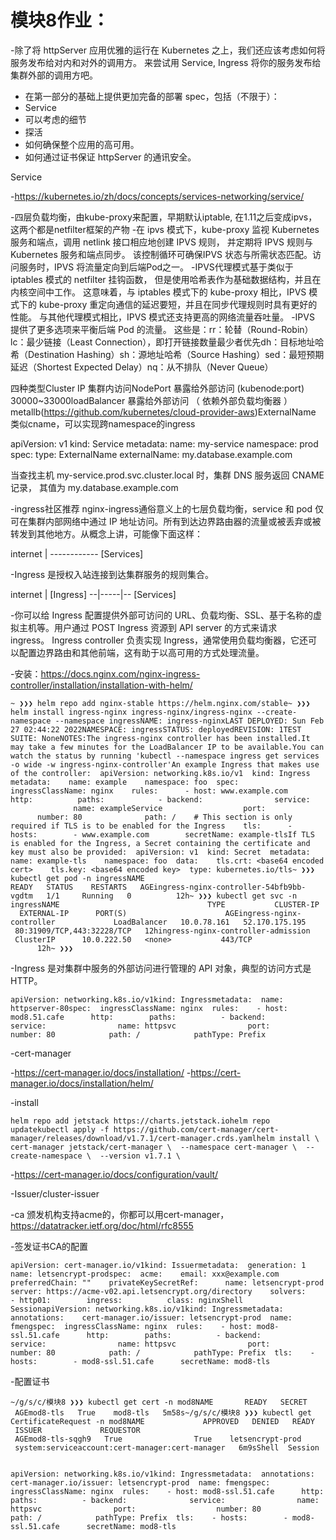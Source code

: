 # 模块8作业：
-除了将 httpServer 应用优雅的运行在 Kubernetes 之上，我们还应该考虑如何将服务发布给对内和对外的调用方。
来尝试用 Service, Ingress 将你的服务发布给集群外部的调用方吧。
- 在第一部分的基础上提供更加完备的部署 spec，包括（不限于）：
- Service
- 可以考虑的细节
- 探活
- 如何确保整个应用的高可用。
- 如何通过证书保证 httpServer 的通讯安全。



Service

-https://kubernetes.io/zh/docs/concepts/services-networking/service/

-四层负载均衡，由kube-proxy来配置，早期默认iptable, 在1.11之后变成ipvs，这两个都是netfilter框架的产物
-在 ipvs 模式下，kube-proxy 监视 Kubernetes 服务和端点，调用 netlink 接口相应地创建 IPVS 规则， 并定期将 IPVS 规则与 Kubernetes 服务和端点同步。 该控制循环可确保IPVS 状态与所需状态匹配。访问服务时，IPVS 将流量定向到后端Pod之一。
-IPVS代理模式基于类似于 iptables 模式的 netfilter 挂钩函数， 但是使用哈希表作为基础数据结构，并且在内核空间中工作。 这意味着，与 iptables 模式下的 kube-proxy 相比，IPVS 模式下的 kube-proxy 重定向通信的延迟要短，并且在同步代理规则时具有更好的性能。 与其他代理模式相比，IPVS 模式还支持更高的网络流量吞吐量。
-IPVS 提供了更多选项来平衡后端 Pod 的流量。 这些是：rr：轮替（Round-Robin）lc：最少链接（Least Connection），即打开链接数量最少者优先dh：目标地址哈希（Destination Hashing）sh：源地址哈希（Source Hashing）sed：最短预期延迟（Shortest Expected Delay）nq：从不排队（Never Queue）

四种类型Cluster IP 集群内访问NodePort 暴露给外部访问 (kubenode:port) 30000~33000loadBalancer 暴露给外部访问 （ 依赖外部负载均衡器 ）metallb(https://github.com/kubernetes/cloud-provider-aws)ExternalName 类似cname，可以实现跨namespace的ingress


apiVersion: v1
kind: Service
metadata:
    name: my-service
    namespace: prod
spec:
    type: ExternalName
    externalName: my.database.example.com



当查找主机 my-service.prod.svc.cluster.local 时，集群 DNS 服务返回 CNAME 记录， 其值为 my.database.example.com

-ingress社区推荐 nginx-ingress通俗意义上的七层负载均衡，service 和 pod 仅可在集群内部网络中通过 IP 地址访问。所有到达边界路由器的流量或被丢弃或被转发到其他地方。从概念上讲，可能像下面这样：

internet        |  ------------  [Services]

-Ingress 是授权入站连接到达集群服务的规则集合。


internet        |   [Ingress]   --|-----|--   [Services]


-你可以给 Ingress 配置提供外部可访问的 URL、负载均衡、SSL、基于名称的虚拟主机等。用户通过 POST Ingress 资源到 API server 的方式来请求 ingress。 Ingress controller 负责实现 Ingress，通常使用负载均衡器，它还可以配置边界路由和其他前端，这有助于以高可用的方式处理流量。 

-安装：https://docs.nginx.com/nginx-ingress-controller/installation/installation-with-helm/



```
~ ❯❯❯ helm repo add nginx-stable https://helm.nginx.com/stable~ ❯❯❯ helm install ingress-nginx ingress-nginx/ingress-nginx --create-namespace --namespace ingressNAME: ingress-nginxLAST DEPLOYED: Sun Feb 27 02:44:22 2022NAMESPACE: ingressSTATUS: deployedREVISION: 1TEST SUITE: NoneNOTES:The ingress-nginx controller has been installed.It may take a few minutes for the LoadBalancer IP to be available.You can watch the status by running 'kubectl --namespace ingress get services -o wide -w ingress-nginx-controller'An example Ingress that makes use of the controller:  apiVersion: networking.k8s.io/v1  kind: Ingress  metadata:    name: example    namespace: foo  spec:    ingressClassName: nginx    rules:      - host: www.example.com        http:          paths:            - backend:                service:                  name: exampleService                  port:                    number: 80              path: /    # This section is only required if TLS is to be enabled for the Ingress    tls:      - hosts:        - www.example.com        secretName: example-tlsIf TLS is enabled for the Ingress, a Secret containing the certificate and key must also be provided:  apiVersion: v1  kind: Secret  metadata:    name: example-tls    namespace: foo  data:    tls.crt: <base64 encoded cert>    tls.key: <base64 encoded key>  type: kubernetes.io/tls~ ❯❯❯ kubectl get pod -n ingressNAME                                      READY   STATUS    RESTARTS   AGEingress-nginx-controller-54bfb9bb-vgdtm   1/1     Running   0          12h~ ❯❯❯ kubectl get svc -n ingressNAME                                 TYPE           CLUSTER-IP    EXTERNAL-IP      PORT(S)                      AGEingress-nginx-controller             LoadBalancer   10.0.78.161   52.170.175.195   80:31909/TCP,443:32228/TCP   12hingress-nginx-controller-admission   ClusterIP      10.0.222.50   <none>           443/TCP                      12h~ ❯❯❯
```


-Ingress 是对集群中服务的外部访问进行管理的 API 对象，典型的访问方式是 HTTP。



```
apiVersion: networking.k8s.io/v1kind: Ingressmetadata:  name: httpserver-80spec:  ingressClassName: nginx  rules:    - host: mod8.51.cafe      http:        paths:          - backend:              service:                name: httpsvc                port:                  number: 80            path: /            pathType: Prefix

```


-cert-manager

-https://cert-manager.io/docs/installation/
-https://cert-manager.io/docs/installation/helm/

-install


```
helm repo add jetstack https://charts.jetstack.iohelm repo updatekubectl apply -f https://github.com/cert-manager/cert-manager/releases/download/v1.7.1/cert-manager.crds.yamlhelm install \  cert-manager jetstack/cert-manager \  --namespace cert-manager \  --create-namespace \  --version v1.7.1 \
```


-https://cert-manager.io/docs/configuration/vault/


-Issuer/cluster-issuer

-ca 颁发机构支持acme的，你都可以用cert-manager，https://datatracker.ietf.org/doc/html/rfc8555

-签发证书CA的配置


```
apiVersion: cert-manager.io/v1kind: Issuermetadata:  generation: 1  name: letsencrypt-prodspec:  acme:    email: xxx@example.com    preferredChain: ""    privateKeySecretRef:      name: letsencrypt-prod    server: https://acme-v02.api.letsencrypt.org/directory    solvers:    - http01:        ingress:          class: nginxShell  SessionapiVersion: networking.k8s.io/v1kind: Ingressmetadata:  annotations:    cert-manager.io/issuer: letsencrypt-prod  name: fmengspec:  ingressClassName: nginx  rules:    - host: mod8-ssl.51.cafe      http:        paths:          - backend:              service:                name: httpsvc                port:                  number: 80            path: /            pathType: Prefix  tls:    - hosts:        - mod8-ssl.51.cafe      secretName: mod8-tls

```

-配置证书


```
~/g/s/c/模块8 ❯❯❯ kubectl get cert -n mod8NAME       READY   SECRET     AGEmod8-tls   True    mod8-tls   5m58s~/g/s/c/模块8 ❯❯❯ kubectl get CertificateRequest -n mod8NAME             APPROVED   DENIED   READY   ISSUER             REQUESTOR                                         AGEmod8-tls-sqgh9   True                True    letsencrypt-prod   system:serviceaccount:cert-manager:cert-manager   6m9sShell  Session

```


```

apiVersion: networking.k8s.io/v1kind: Ingressmetadata:  annotations:    cert-manager.io/issuer: letsencrypt-prod  name: fmengspec:  ingressClassName: nginx  rules:    - host: mod8-ssl.51.cafe      http:        paths:          - backend:              service:                name: httpsvc                port:                  number: 80            path: /            pathType: Prefix  tls:    - hosts:        - mod8-ssl.51.cafe      secretName: mod8-tls

```


